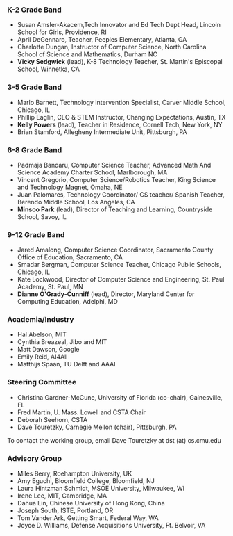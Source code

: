 ### K-2 Grade Band ###
* Susan Amsler-Akacem,Tech Innovator and Ed Tech Dept Head, Lincoln School for Girls, Providence, RI
* April DeGennaro, Teacher, Peeples Elementary, Atlanta, GA
* Charlotte Dungan, Instructor of Computer Science, North Carolina School of Science and Mathematics, Durham NC
* **Vicky Sedgwick** (lead), K-8 Technology Teacher, St. Martin's Episcopal School, Winnetka, CA

### 3-5 Grade Band ###
* Marlo Barnett, Technology Intervention Specialist, Carver Middle School, Chicago, IL
* Phillip Eaglin, CEO & STEM Instructor, Changing Expectations, Austin, TX
* **Kelly Powers** (lead), Teacher in Residence, Cornell Tech, New York, NY
* Brian Stamford, Allegheny Intermediate Unit, Pittsburgh, PA

### 6-8 Grade Band ###
* Padmaja Bandaru, Computer Science Teacher, Advanced Math And Science Academy Charter School, Marlborough, MA
* Vincent Gregorio, Computer Science/Robotics Teacher, King Science and Technology Magnet, Omaha, NE
* Juan Palomares, Technology Coordinator/ CS teacher/ Spanish Teacher, Berendo Middle School, Los Angeles, CA
* **Minsoo Park** (lead), Director of Teaching and Learning, Countryside School, Savoy, IL

### 9-12 Grade Band ###
* Jared Amalong, Computer Science Coordinator, Sacramento County Office of Education, Sacramento, CA
* Smadar Bergman, Computer Science Teacher, Chicago Public Schools, Chicago, IL
* Kate Lockwood, Director of Computer Science and Engineering, St. Paul Academy, St. Paul, MN
* **Dianne O'Grady-Cunniff** (lead), Director, Maryland Center for Computing Education, Adelphi, MD

### Academia/Industry ###
* Hal Abelson, MIT
* Cynthia Breazeal, Jibo and MIT
* Matt Dawson, Google
* Emily Reid, AI4All
* Matthijs Spaan, TU Delft and AAAI

### Steering Committee ###
* Christina Gardner-McCune, University of Florida (co-chair), Gainesville, FL
* Fred Martin, U. Mass. Lowell and CSTA Chair
* Deborah Seehorn, CSTA
* Dave Touretzky, Carnegie Mellon (chair), Pittsburgh, PA

To contact the working group, email Dave Touretzky at dst (at) cs.cmu.edu

### Advisory Group ###
* Miles Berry, Roehampton University, UK
* Amy Eguchi, Bloomfield College, Bloomfield, NJ
* Laura Hintzman Schmidt, MSOE University, Milwaukee, WI
* Irene Lee, MIT, Cambridge, MA
* Dahua Lin, Chinese University of Hong Kong, China
* Joseph South, ISTE, Portland, OR
* Tom Vander Ark, Getting Smart, Federal Way, WA
* Joyce D. Williams, Defense Acquisitions University, Ft. Belvoir, VA

